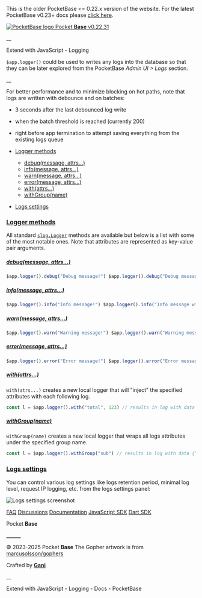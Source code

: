 This is the older PocketBase <= 0.22.x version of the website. For the latest PocketBase v0.23+ docs please [click here](https://pocketbase.io/). 

[![PocketBase logo](./js-logging_files/logo.svg) Pocket **Base** v0.22.31](https://pocketbase.io/old/)

__

Extend with JavaScript - Logging

`$app.logger()` could be used to writes any logs into the database so that they can be later explored from the PocketBase _Admin UI > Logs_ section.

__

For better performance and to minimize blocking on hot paths, note that logs are written with debounce and on batches:

  * 3 seconds after the last debounced log write
  * when the batch threshold is reached (currently 200)
  * right before app termination to attempt saving everything from the existing logs queue

  * [Logger methods](./js-logging.md#logger-methods)
    * [debug(message, attrs...)](./js-logging.md#debugmessage-attrs-)
    * [info(message, attrs...)](./js-logging.md#infomessage-attrs-)
    * [warn(message, attrs...)](./js-logging.md#warnmessage-attrs-)
    * [error(message, attrs...)](./js-logging.md#errormessage-attrs-)
    * [with(attrs...)](./js-logging.md#withattrs-)
    * [withGroup(name)](./js-logging.md#withgroupname)
  * [Logs settings](./js-logging.md#logs-settings)

### [ Logger methods ](./js-logging.md#logger-methods)

All standard [`slog.Logger`](https://pocketbase.io/docs/jsvm/) methods are available but below is a list with some of the most notable ones. Note that attributes are represented as key-value pair arguments.

##### [ debug(message, attrs...) ](./js-logging.md#debugmessage-attrs-)

```javascript
$app.logger().debug("Debug message!") $app.logger().debug("Debug message with attributes!", "name", "John Doe", "id", 123, )
```

##### [ info(message, attrs...) ](./js-logging.md#infomessage-attrs-)

```javascript
$app.logger().info("Info message!") $app.logger().info("Info message with attributes!", "name", "John Doe", "id", 123, )
```

##### [ warn(message, attrs...) ](./js-logging.md#warnmessage-attrs-)

```javascript
$app.logger().warn("Warning message!") $app.logger().warn("Warning message with attributes!", "name", "John Doe", "id", 123, )
```

##### [ error(message, attrs...) ](./js-logging.md#errormessage-attrs-)

```javascript
$app.logger().error("Error message!") $app.logger().error("Error message with attributes!", "id", 123, "error", err, )
```

##### [ with(attrs...) ](./js-logging.md#withattrs-)

`with(atrs...)` creates a new local logger that will "inject" the specified attributes with each following log.

```javascript
const l = $app.logger().with("total", 123) // results in log with data {"total": 123} l.info("message A") // results in log with data {"total": 123, "name": "john"} l.info("message B", "name", "john");
```

##### [ withGroup(name) ](./js-logging.md#withgroupname)

`withGroup(name)` creates a new local logger that wraps all logs attributes under the specified group name.

```javascript
const l = $app.logger().withGroup("sub") // results in log with data {"sub": { "total": 123 }} l.info("message A", "total", 123);
```

### [ Logs settings ](./js-logging.md#logs-settings)

You can control various log settings like logs retention period, minimal log level, request IP logging, etc. from the logs settings panel:

![Logs settings screenshot](./js-logging_files/logs.png)

[FAQ](https://pocketbase.io/old/faq) [Discussions](https://github.com/pocketbase/pocketbase/discussions) [Documentation](https://pocketbase.io/old/docs) [JavaScript SDK](https://github.com/pocketbase/js-sdk) [Dart SDK](https://github.com/pocketbase/dart-sdk)

Pocket **Base**

[__](mailto:support@pocketbase.io)[__](https://twitter.com/pocketbase)[__](https://github.com/pocketbase/pocketbase)

© 2023-2025 Pocket **Base** The Gopher artwork is from [marcusolsson/gophers](https://github.com/marcusolsson/gophers)

Crafted by [**Gani**](https://gani.bg/)

__

Extend with JavaScript - Logging - Docs - PocketBase
